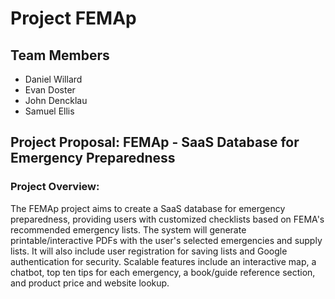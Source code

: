 # Project FEMAp
## Team Members
* Daniel Willard
* Evan Doster
* John Dencklau
* Samuel Ellis
## Project Proposal: FEMAp - SaaS Database for Emergency Preparedness
### Project Overview:
The FEMAp project aims to create a SaaS database for emergency preparedness, providing users with customized checklists based on FEMA's recommended emergency lists. The system will generate printable/interactive PDFs with the user's selected emergencies and supply lists. It will also include user registration for saving lists and Google authentication for security. Scalable features include an interactive map, a chatbot, top ten tips for each emergency, a book/guide reference section, and product price and website lookup.
